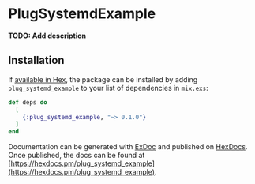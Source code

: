 # PlugSystemdExample

**TODO: Add description**

## Installation

If [available in Hex](https://hex.pm/docs/publish), the package can be installed
by adding `plug_systemd_example` to your list of dependencies in `mix.exs`:

```elixir
def deps do
  [
    {:plug_systemd_example, "~> 0.1.0"}
  ]
end
```

Documentation can be generated with [ExDoc](https://github.com/elixir-lang/ex_doc)
and published on [HexDocs](https://hexdocs.pm). Once published, the docs can
be found at [https://hexdocs.pm/plug_systemd_example](https://hexdocs.pm/plug_systemd_example).

